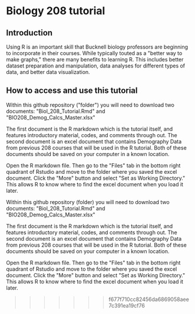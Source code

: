 # Biology 208 tutorial

## Introduction
Using R is an important skill that Bucknell biology professors are beginning to incorporate in their courses. While typically touted as a "better way to make graphs," there are many benefits to learning R. This includes better dataset preparation and manipulation, data analyses for different types of data, and better data visualization.

## How to access and use this tutorial
Within this github repository ("folder") you will need to download two documents: "Biol_208_Tutorial.Rmd" and "BIO208_Demog_Calcs_Master.xlsx"

The first document is the R markdown which is the tutorial itself, and features introductory material, codes, and comments through out. The second document is an excel document that contains Demography Data from previous 208 courses that will be used in the R tutorial. Both of these documents should be saved on your computer in a known location. 

Open the R markdown file. Then go to the "Files" tab in the bottom right quadrant of Rstudio and move to the folder where you saved the excel document. Click the "More" button and select "Set as Working Directory." This allows R to know where to find the excel document when you load it later. 

Within this github repository (folder) you will need to download two documents: "Biol_208_Tutorial.Rmd" and "BIO208_Demog_Calcs_Master.xlsx"

The first document is the R markdown which is the tutorial itself, and features introductory material, codes, and comments through out. The second document is an excel document that contains Demography Data from previous 208 courses that will be used in the R tutorial. Both of these documents should be saved on your computer in a known location. 

Open the R markdown file. Then go to the "Files" tab in the bottom right quadrant of Rstudio and move to the folder where you saved the excel document. Click the "More" button and select "Set as Working Directory." This allows R to know where to find the excel document when you load it later. 

>>>>>>> f677f710cc82456da6869058aee7c391ea19cf76

